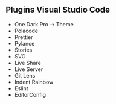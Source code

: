 ## Plugins Visual Studio Code

- One Dark Pro -> Theme
- Polacode
- Prettier
- Pylance
- Stories
- SVG
- Live Share
- Live Server
- Git Lens
- Indent Rainbow
- Eslint
- EditorConfig